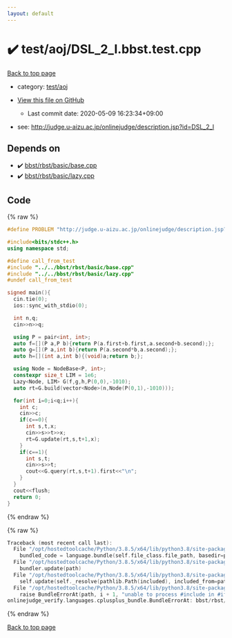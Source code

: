 ```yaml
---
layout: default
---
```


<!-- mathjax config similar to math.stackexchange -->
<script type="text/javascript" async
  src="https://cdnjs.cloudflare.com/ajax/libs/mathjax/2.7.5/MathJax.js?config=TeX-MML-AM_CHTML">
</script>
<script type="text/x-mathjax-config">
  MathJax.Hub.Config({
    TeX: { equationNumbers: { autoNumber: "AMS" }},
    tex2jax: {
      inlineMath: [ ['$','$'] ],
      processEscapes: true
    },
    "HTML-CSS": { matchFontHeight: false },
    displayAlign: "left",
    displayIndent: "2em"
  });
</script>

<script type="text/javascript" src="https://cdnjs.cloudflare.com/ajax/libs/jquery/3.4.1/jquery.min.js"></script>
<script src="https://cdn.jsdelivr.net/npm/jquery-balloon-js@1.1.2/jquery.balloon.min.js" integrity="sha256-ZEYs9VrgAeNuPvs15E39OsyOJaIkXEEt10fzxJ20+2I=" crossorigin="anonymous"></script>
<script type="text/javascript" src="../../../assets/js/copy-button.js"></script>
<link rel="stylesheet" href="../../../assets/css/copy-button.css" />


# :heavy_check_mark: test/aoj/DSL_2_I.bbst.test.cpp

<a href="../../../index.html">Back to top page</a>

* category: <a href="../../../index.html#0d0c91c0cca30af9c1c9faef0cf04aa9">test/aoj</a>
* <a href="{{ site.github.repository_url }}/blob/master/test/aoj/DSL_2_I.bbst.test.cpp">View this file on GitHub</a>
    - Last commit date: 2020-05-09 16:23:34+09:00


* see: <a href="http://judge.u-aizu.ac.jp/onlinejudge/description.jsp?id=DSL_2_I">http://judge.u-aizu.ac.jp/onlinejudge/description.jsp?id=DSL_2_I</a>


## Depends on

* :heavy_check_mark: <a href="../../../library/bbst/rbst/basic/base.cpp.html">bbst/rbst/basic/base.cpp</a>
* :heavy_check_mark: <a href="../../../library/bbst/rbst/basic/lazy.cpp.html">bbst/rbst/basic/lazy.cpp</a>


## Code

<a id="unbundled"></a>
{% raw %}
```cpp
#define PROBLEM "http://judge.u-aizu.ac.jp/onlinejudge/description.jsp?id=DSL_2_I"

#include<bits/stdc++.h>
using namespace std;

#define call_from_test
#include "../../bbst/rbst/basic/base.cpp"
#include "../../bbst/rbst/basic/lazy.cpp"
#undef call_from_test

signed main(){
  cin.tie(0);
  ios::sync_with_stdio(0);

  int n,q;
  cin>>n>>q;

  using P = pair<int, int>;
  auto f=[](P a,P b){return P(a.first+b.first,a.second+b.second);};
  auto g=[](P a,int b){return P(a.second*b,a.second);};
  auto h=[](int a,int b){(void)a;return b;};

  using Node = NodeBase<P, int>;
  constexpr size_t LIM = 1e6;
  Lazy<Node, LIM> G(f,g,h,P(0,0),-1010);
  auto rt=G.build(vector<Node>(n,Node(P(0,1),-1010)));

  for(int i=0;i<q;i++){
    int c;
    cin>>c;
    if(c==0){
      int s,t,x;
      cin>>s>>t>>x;
      rt=G.update(rt,s,t+1,x);
    }
    if(c==1){
      int s,t;
      cin>>s>>t;
      cout<<G.query(rt,s,t+1).first<<"\n";
    }
  }
  cout<<flush;
  return 0;
}

```
{% endraw %}

<a id="bundled"></a>
{% raw %}
```cpp
Traceback (most recent call last):
  File "/opt/hostedtoolcache/Python/3.8.5/x64/lib/python3.8/site-packages/onlinejudge_verify/docs.py", line 349, in write_contents
    bundled_code = language.bundle(self.file_class.file_path, basedir=pathlib.Path.cwd())
  File "/opt/hostedtoolcache/Python/3.8.5/x64/lib/python3.8/site-packages/onlinejudge_verify/languages/cplusplus.py", line 185, in bundle
    bundler.update(path)
  File "/opt/hostedtoolcache/Python/3.8.5/x64/lib/python3.8/site-packages/onlinejudge_verify/languages/cplusplus_bundle.py", line 399, in update
    self.update(self._resolve(pathlib.Path(included), included_from=path))
  File "/opt/hostedtoolcache/Python/3.8.5/x64/lib/python3.8/site-packages/onlinejudge_verify/languages/cplusplus_bundle.py", line 398, in update
    raise BundleErrorAt(path, i + 1, "unable to process #include in #if / #ifdef / #ifndef other than include guards")
onlinejudge_verify.languages.cplusplus_bundle.BundleErrorAt: bbst/rbst/basic/lazy.cpp: line 6: unable to process #include in #if / #ifdef / #ifndef other than include guards

```
{% endraw %}

<a href="../../../index.html">Back to top page</a>

